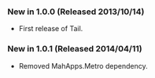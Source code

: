 ### New in 1.0.0 (Released 2013/10/14)
* First release of Tail.

### New in 1.0.1 (Released 2014/04/11)
* Removed MahApps.Metro dependency.